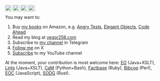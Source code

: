 [<img align="left" alt="yegor256 | Gmail" width="22px" src="https://cdn.simpleicons.org/gmail/black/white" />](mailto:yegor256@gmail.com)
[<img align="left" alt="yegor256 | LinkedIn" width="22px" src="https://cdn.simpleicons.org/linkedin/black/white" />](https://www.linkedin.com/in/yegor256)
[<img align="left" alt="yegor256 | Twitter" width="22px" src="https://cdn.simpleicons.org/x/black/white" />](https://x.com/intent/follow?screen_name=yegor256)
[<img align="left" alt="yegor256 | Telegram" width="22px" src="https://cdn.simpleicons.org/telegram/black/white" />](https://t.me/yegor256news)
<!-- [<img align="left" alt="yegor256 | Instagram" width="22px" src="https://cdn.simpleicons.org/instagram/black/white" />](https://instagram.com/yegor256) -->
<br/>

You may want to:
1. Buy [my books](https://www.amazon.com/Yegor-Bugayenko/e/B01AM1QMDK) on Amazon, e.g. [Angry Tests](https://amzn.to/4iK82IK), [Elegant Objects](https://amzn.to/3YZa5Bs), [Code Ahead](https://amzn.to/3EKrfMw)
2. Read my blog at [yegor256.com](https://www.yegor256.com)
3. Subscribe to [my channel](https://t.me/yegor256news) in Telegram
4. [Follow me](https://x.com/intent/follow?screen_name=yegor256) on X
5. [Subscribe](https://youtube.com/c/yegor256?sub_confirmation=1) to my YouTube channel

At the moment, your contribution is most welcome here: 
[EO](https://github.com/objectionary/eo) (Java+XSLT),
[Lints](https://github.com/objectionary/lints) (Java+XSLT),
[CaM](https://github.com/yegor256/CaM) (Python+Bash),
[Factbase](https://github.com/yegor256/factbase) (Ruby),
[Bibcop](https://github.com/yegor256/bibcop) (Perl),
[EOC](https://github.com/objectionary/eoc) (JavaScript),
[SODG](https://github.com/objectionary/sodg) (Rust).
